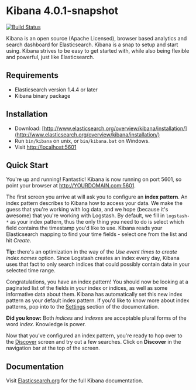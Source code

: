 # Kibana 4.0.1-snapshot

[![Build Status](https://travis-ci.org/elasticsearch/kibana.svg?branch=master)](https://travis-ci.org/elasticsearch/kibana?branch=master)

Kibana is an open source (Apache Licensed), browser based analytics and search dashboard for Elasticsearch. Kibana is a snap to setup and start using. Kibana strives to be easy to get started with, while also being flexible and powerful, just like Elasticsearch.

## Requirements

- Elasticsearch version 1.4.4 or later
- Kibana binary package

## Installation

* Download: [http://www.elasticsearch.org/overview/kibana/installation/](http://www.elasticsearch.org/overview/kibana/installation/)
* Run `bin/kibana` on unix, or `bin/kibana.bat` on Windows.
* Visit [http://localhost:5601](http://localhost:5601)

## Quick Start

You're up and running! Fantastic! Kibana is now running on port 5601, so point your browser at http://YOURDOMAIN.com:5601.

The first screen you arrive at will ask you to configure an **index pattern**. An index pattern describes to Kibana how to access your data. We make the guess that you're working with log data, and we hope (because it's awesome) that you're working with Logstash. By default, we fill in `logstash-*` as your index pattern, thus the only thing you need to do is select which field contains the timestamp you'd like to use. Kibana reads your Elasticsearch mapping to find your time fields - select one from the list and hit *Create*.

**Tip:** there's an optimization in the way of the *Use event times to create index names* option. Since Logstash creates an index every day, Kibana uses that fact to only search indices that could possibly contain data in your selected time range.

Congratulations, you have an index pattern! You should now be looking at a paginated list of the fields in your index or indices, as well as some informative data about them. Kibana has automatically set this new index pattern as your default index pattern. If you'd like to know more about index patterns, pop into to the [Settings](#settings) section of the documentation.

**Did you know:** Both *indices* and *indexes* are acceptable plural forms of the word *index*. Knowledge is power.

Now that you've configured an index pattern, you're ready to hop over to the [Discover](#discover) screen and try out a few searches. Click on **Discover** in the navigation bar at the top of the screen.

## Documentation

Visit [Elasticsearch.org](http://www.elasticsearch.org/guide/en/kibana/current/index.html) for the full Kibana documentation.

